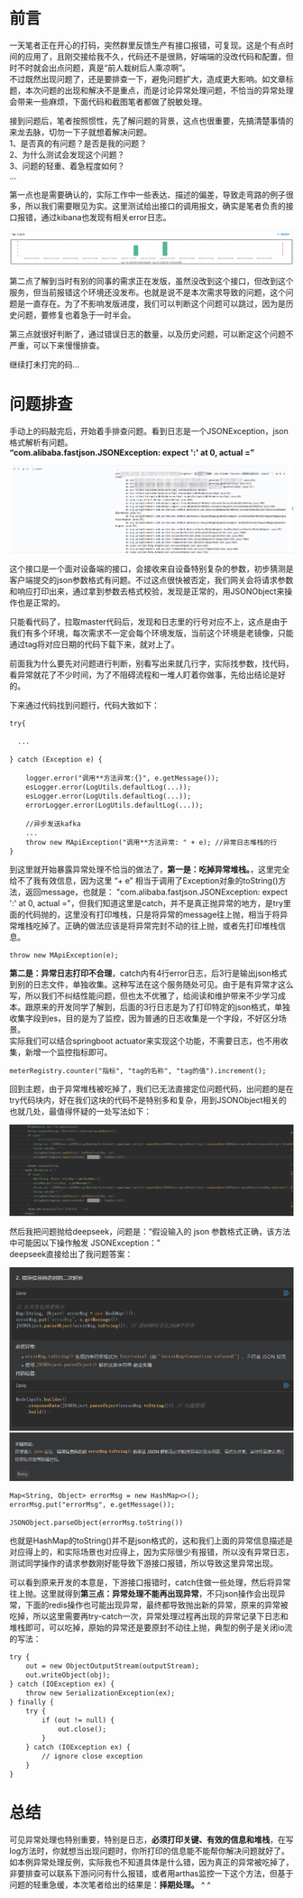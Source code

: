 # 前言
一天笔者正在开心的打码，突然群里反馈生产有接口报错，可复现。这是个有点时间的应用了，且刚交接给我不久，代码还不是很熟，好端端的没改代码和配置，但时不时就会出点问题，真是“前人栽树后人乘凉啊”。      
不过既然出现问题了，还是要排查一下，避免问题扩大，造成更大影响。如文章标题，本次问题的出现和解决不是重点，而是讨论异常处理问题，不恰当的异常处理会带来一些麻烦，下面代码和截图笔者都做了脱敏处理。    

接到问题后，笔者按照惯性，先了解问题的背景，这点也很重要，先搞清楚事情的来龙去脉，切勿一下子就想着解决问题。    
1、是否真的有问题？是否是我的问题？       
2、为什么测试会发现这个问题？     
3、问题的轻重、着急程度如何？    
...   

第一点也是需要确认的，实际工作中一些表达、描述的偏差，导致走弯路的例子很多，所以我们需要眼见为实。这里测试给出接口的调用报文，确实是笔者负责的接口报错，通过kibana也发现有相关error日志。   

![image](https://github.com/jmilktea/jtea/blob/master/%E5%85%B6%E5%AE%83/images/e-1.png)    

第二点了解到当时有别的同事的需求正在发版，虽然没改到这个接口，但改到这个服务，但当前报错这个环境还没发布。也就是说不是本次需求导致的问题，这个问题是一直存在。为了不影响发版进度，我们可以判断这个问题可以跳过，因为是历史问题，要修复也着急于一时半会。        

第三点就很好判断了，通过错误日志的数量，以及历史问题，可以断定这个问题不严重，可以下来慢慢排查。    

继续打未打完的码...     

# 问题排查     
手动上的码敲完后，开始着手排查问题。看到日志是一个JSONException，json格式解析有问题。   
**“com.alibaba.fastjson.JSONException: expect ':' at 0, actual =”**       

![image](https://github.com/jmilktea/jtea/blob/master/%E5%85%B6%E5%AE%83/images/e-2.png)    

这个接口是一个面对设备端的接口，会接收来自设备特别复杂的参数，初步猜测是客户端提交的json参数格式有问题。不过这点很快被否定，我们网关会将请求参数和响应打印出来，通过拿到参数去格式校验，发现是正常的，用JSONObject来操作也是正常的。    

只能看代码了，拉取master代码后，发现和日志里的行号对应不上，这点是由于我们有多个环境，每次需求不一定会每个环境发版，当前这个环境是老镜像，只能通过tag将对应日期的代码下载下来，就对上了。  

前面我为什么要先对问题进行判断，别看写出来就几行字，实际找参数，找代码，看异常就花了不少时间，为了不阻碍流程和一堆人盯着你做事，先给出结论是好的。   

下来通过代码找到问题行，代码大致如下：    
```
try{

  ...

} catch (Exception e) {

    logger.error("调用**方法异常:{}", e.getMessage());
    esLogger.error(LogUtils.defaultLog(...));
    esLogger.error(LogUtils.defaultLog(...));
    errorLogger.error(LogUtils.defaultLog(...));

    //异步发送kafka
    ...
    throw new MApiException("调用**方法异常: " + e); //异常日志堆栈的行    
}
```

到这里就开始暴露异常处理不恰当的做法了，**第一是：吃掉异常堆栈。**，这里完全给不了我有效信息，因为这里 “+ e” 相当于调用了Exception对象的toString()方法，返回message，也就是：
"com.alibaba.fastjson.JSONException: expect ':' at 0, actual ="，但我们知道这里是catch，并不是真正抛异常的地方，是try里面的代码抛的，这里没有打印堆栈，只是将异常的message往上抛，相当于将异常堆栈吃掉了。正确的做法应该是将异常完封不动的往上抛，或者先打印堆栈信息。    
```
throw new MApiException(e);
```    

**第二是：异常日志打印不合理**，catch内有4行error日志，后3行是输出json格式到别的日志文件，单独收集。这种写法在这个服务随处可见。由于是有异常才这么写，所以我们不纠结性能问题，但也太不优雅了，给阅读和维护带来不少学习成本。跟原来的开发同学了解到，后面的3行日志是为了打印特定的json格式，单独收集字段到es，目的是为了监控，因为普通的日志收集是一个字段，不好区分场景。     
实际我们可以结合springboot actuator来实现这个功能，不需要日志，也不用收集，新增一个监控指标即可。    
```
meterRegistry.counter("指标", "tag的名称", "tag的值").increment();
```

回到主题，由于异常堆栈被吃掉了，我们已无法直接定位问题代码，出问题的是在try代码块内，好在我们这块的代码不是特别多和复杂，用到JSONObject相关的也就几处，最值得怀疑的一处写法如下：   

![image](https://github.com/jmilktea/jtea/blob/master/%E5%85%B6%E5%AE%83/images/e-3.png)     

然后我把问题抛给deepseek，问题是：“假设输入的 json 参数格式正确，该方法中可能因以下操作触发 JSONException：”     
deepseek直接给出了我问题答案：       

![image](https://github.com/jmilktea/jtea/blob/master/%E5%85%B6%E5%AE%83/images/e-4.png)     
![image](https://github.com/jmilktea/jtea/blob/master/%E5%85%B6%E5%AE%83/images/e-5.png)     

```
Map<String, Object> errorMsg = new HashMap<>();
errorMsg.put("errorMsg", e.getMessage());

JSONObject.parseObject(errorMsg.toString())
```

也就是HashMap的toString()并不是json格式的，这和我们上面的异常信息描述是对应得上的，和实际场景也对应得上，因为实际很少有报错，所以没有异常日志，测试同学操作的请求参数刚好能导致下游接口报错，所以导致这里异常出现。    

可以看到原来开发的本意是，下游接口报错时，catch住做一些处理，然后将异常往上抛。这里就得到**第三点：异常处理不能再出现异常**，不只json操作会出现异常，下面的redis操作也可能出现异常，最终都导致抛出新的异常，原来的异常被吃掉，所以这里需要再try-catch一次，异常处理过程再出现的异常记录下日志和堆栈即可，可以吃掉，原始的异常还是要原封不动往上抛，典型的例子是关闭io流的写法：    
```
try {    
    out = new ObjectOutputStream(outputStream);
    out.writeObject(obj);            
} catch (IOException ex) {
    throw new SerializationException(ex);
} finally {
    try {
        if (out != null) {
            out.close();
        }
    } catch (IOException ex) {
        // ignore close exception
    }
}
```

# 总结    
可见异常处理也特别重要，特别是日志，**必须打印关键、有效的信息和堆栈**，在写log方法时，你就想当出现问题时，你所打印的信息能不能帮你解决问题就好了。    
如本例异常处理反例，实际我也不知道具体是什么错，因为真正的异常被吃掉了，非要排查可以联系下游问问有什么报错，或者用arthas监控一下这个方法，但基于问题的轻重急缓，本次笔者给出的结果是：**择期处理。** ^ ^
